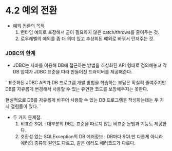 # 4.2 예외 전환
- 예외 전환의 목적
  1. 런타임 예외로 포장해서 굳이 필요하지 않은 catch/throws를 줄여주는 것.
  2. 로우레벨의 예외를 좀 더 의미 있고 추상회된 예외로 바꿔서 던져주는 것.


### JDBC의 한계
- JDBC는 자바를 이용해 DB에 접근하는 방법을 추상화된 API 형태로 정의해놓고 각 DB 업체가 JDBC 표준을 따라 만들어진 드라이버를 제공해준다.

`
표준화된 JDBC API가 DB 프로그램 개발 방법을 학습하는 부담은 확실히 줄여주지만 DB를 자유롭게 변경해서 사용할 수 있는 유연한 코드를 보장해주지는 못한다.

현실적으로 DB를 자유롭게 바꾸어 사용할 수 있는 DB 프로그램을 작성하는데는 두 가지 걸림돌이 있다.
`

- 두 가지 문제점.
  1. 비표준 SQL : 대부분의 DB는 표준을 따르지 않는 비표준 문법과 기능도 제공한다.
  2. 호환성 없는 SQLException의 DB 에러정보 : DB마다 SQL만 다른게 아니라 에러의 종류와 원인도 다르고, 같은 에러도 에러코드가 다르다.
